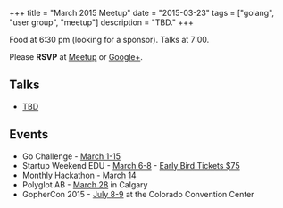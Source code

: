 +++
title = "March 2015 Meetup"
date = "2015-03-23"
tags = ["golang", "user group", "meetup"]
description = "TBD."
+++

Food at 6:30 pm (looking for a sponsor). Talks at 7:00.

Please **RSVP** at [Meetup](http://www.meetup.com/startupedmonton/events/219741165/) or [Google+](https://plus.google.com/events/cp9eeagpf6qivf9220iuaooj9i0?authkey=CLKTrbG2xrngpgE).

## Talks

* [TBD](https://github.com/edmontongo/presentations/issues/22)

## Events

* Go Challenge - [March 1-15](http://golang-challenge.com/Golang-Challenge-FAQ/)
* Startup Weekend EDU - [March 6-8](http://www.up.co/communities/events/5474) - [Early Bird Tickets $75](https://www.eventbrite.ca/e/startup-weekend-edu-edmonton-tickets-13487961857)
* Monthly Hackathon - [March 14](http://www.meetup.com/startupedmonton/events/drsdskytfbkb/)
* Polyglot AB - [March 28](http://ab.polyglotconf.com/) in Calgary
* GopherCon 2015 - [July 8-9](http://www.gophercon.com/) at the Colorado Convention Center

